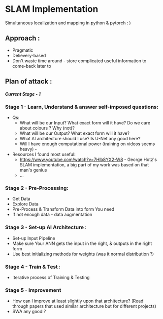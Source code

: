 # SLAM Implementation
Simultaneous localization and mapping in python &amp; pytorch : ) 

## Approach : 
* Pragmatic 
* Delievery-based 
* Don't waste time around - store complicated useful information to come-back later to



## Plan of attack : 
#### *Current Stage - 1*
### Stage 1 - Learn, Understand & answer self-imposed questions:
  * Qs: 
    * What will be our Input? What exact form will it have? Do we care about colours ? Why (not)?
    * What will be our Output? What exact form will it have? 
    * What AI architecture should I use? Is U-Net any good here? 
    * Will I have enough computational power (training on videos seems heavy) - 
  * Resources I found most useful:
    * https://www.youtube.com/watch?v=7Hlb8YX2-W8 - George Hotz's SLAM implementation, a big part of my work was based on that man's genius
    * ...
### Stage 2 - Pre-Processing:
  * Get Data
  * Explore Data
  * Pre-Process & Transform Data into form You need 
  * If not enough data - data augmentation
### Stage 3 - Set-up AI Architecture :
  * Set-up Input Pipeline
  * Make sure Your ANN gets the input in the right, & outputs in the right form
  * Use best initializing methods for weights (was it normal distribution ?)
### Stage 4 - Train & Test :
  * Iterative process of Training & Testing 
### Stage 5 - Improvement 
  * How can I improve at least slightly upon that architecture? (Read through papers that used similar architecture but for different projects)
  * SWA any good ? 



